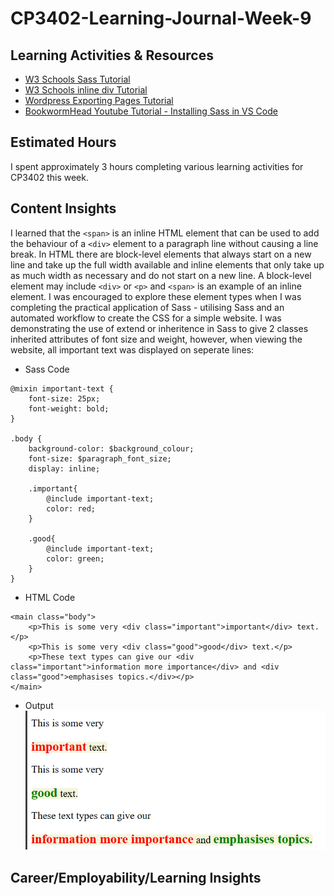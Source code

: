 # CP3402-Learning-Journal-Week-9

## Learning Activities & Resources
* [W3 Schools Sass Tutorial](https://www.w3schools.com/sass/)
* [W3 Schools inline div Tutorial](https://www.w3schools.com/html/html_blocks.asp)
* [Wordpress Exporting Pages Tutorial](https://wordpress.com/support/export/)
* [BookwormHead Youtube Tutorial - Installing Sass in VS Code](https://www.youtube.com/watch?v=DvqDO_EiQ6M)

## Estimated Hours
I spent approximately 3 hours completing various learning activities for CP3402 this week. 

## Content Insights
I learned that the `<span>` is an inline HTML element that can be used to add the behaviour of a `<div>` element to a paragraph line without causing a line break. In HTML there are block-level elements that always start on a new line and take up the full width available and inline elements that only take up as much width as necessary and do not start on a new line. A block-level element may include `<div>` or `<p>` and `<span>` is an example of an inline element. I was encouraged to explore these element types when I was completing the practical application of Sass - utilising Sass and an automated workflow to create the CSS for a simple website. I was demonstrating the use of extend or inheritence in Sass to give 2 classes inherited attributes of font size and weight, however, when viewing the website, all important text was displayed on seperate lines:
* Sass Code
```
@mixin important-text {
    font-size: 25px;
    font-weight: bold;
}

.body {
    background-color: $background_colour;
    font-size: $paragraph_font_size;
    display: inline;

    .important{
        @include important-text;
        color: red;
    }

    .good{
        @include important-text;
        color: green;
    }
}
```
* HTML Code
```
<main class="body">
    <p>This is some very <div class="important">important</div> text.</p>
    <p>This is some very <div class="good">good</div> text.</p>
    <p>These text types can give our <div class="important">information more importance</div> and <div class="good">emphasises topics.</div></p>
</main>
```
* Output 
![Text Output Using Div Element](Text_Using_Div.png)



## Career/Employability/Learning Insights
